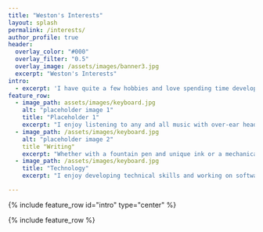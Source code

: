 ```yaml
---
title: "Weston's Interests"
layout: splash
permalink: /interests/
author_profile: true
header:
  overlay_color: "#000"
  overlay_filter: "0.5"
  overlay_image: /assets/images/banner3.jpg
  excerpt: "Weston's Interests"
intro: 
  - excerpt: 'I have quite a few hobbies and love spending time developing them.'
feature_row:
  - image_path: assets/images/keyboard.jpg
    alt: "placeholder image 1"
    title: "Placeholder 1"
    excerpt: "I enjoy listening to any and all music with over-ear headphones, in-ear monitors, stereo equipment, and anything else that brings out the life in a song."
  - image_path: /assets/images/keyboard.jpg
    alt: "placeholder image 2"
    title "Writing"
    excerpt: "Whether with a fountain pen and unique ink or a mechanical pencil and a sketchpad, I relax with writing and sketching."
  - image_path: /assets/images/keyboard.jpg
    title: "Technology"
    excerpt: "I enjoy developing technical skills and working on software and hardware as time and patience permit."

---
```


{% include feature_row id="intro" type="center" %}

{% include feature_row %}

